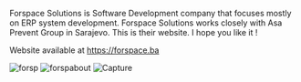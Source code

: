 Forspace Solutions is Software Development company that focuses mostly on ERP system development. Forspace Solutions works closely with Asa Prevent Group in Sarajevo.
This is their website. I hope you like it !

Website available at https://forspace.ba


![forsp](https://github.com/AmirCeljo/Forspace-solutions-website/assets/61164084/aa22d176-c97d-4fd9-936d-14b14d753701)
![forspabout](https://github.com/AmirCeljo/Forspace-solutions-website/assets/61164084/7bdcd69e-7e3a-42ec-ab19-555c4ddbbff2)
![Capture](https://github.com/AmirCeljo/Forspace-solutions-website/assets/61164084/f3544e6e-eb38-4a25-8bd9-2ed5a42f49a4)
